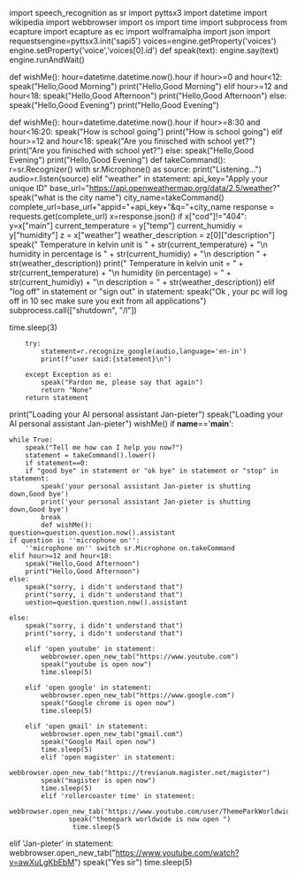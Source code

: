 import speech_recognition as sr
import pyttsx3
import datetime
import wikipedia
import webbrowser
import os
import time
import subprocess
from ecapture import ecapture as ec
import wolframalpha
import json
import requestsengine=pyttsx3.init('sapi5')
voices=engine.getProperty('voices')
engine.setProperty('voice','voices[0].id')
def speak(text):
    engine.say(text)
    engine.runAndWait()
	
def wishMe():
    hour=datetime.datetime.now().hour
    if hour>=0 and hour<12:
        speak("Hello,Good Morning")
        print("Hello,Good Morning")
    elif hour>=12 and hour<18:
        speak("Hello,Good Afternoon")
        print("Hello,Good Afternoon")
    else:
        speak("Hello,Good Evening")
        print("Hello,Good Evening")
			
def wishMe():
    hour=datetime.datetime.now().hour
    if hour>=8:30 and hour<16:20:
        speak("How is school going")
        print("How is school going")
    elif hour>=12 and hour<18:
        speak("Are you finisched with school yet?")
        print("Are you finisched with school yet?")
    else:
        speak("Hello,Good Evening")
        print("Hello,Good Evening")
		def takeCommand():
    r=sr.Recognizer()
    with sr.Microphone() as source:
        print("Listening...")
        audio=r.listen(source)
  elif "weather" in statement:
            api_key="Apply your unique ID"
            base_url="https://api.openweathermap.org/data/2.5/weather?"
            speak("what is the city name")
            city_name=takeCommand()
            complete_url=base_url+"appid="+api_key+"&q="+city_name
            response = requests.get(complete_url)
            x=response.json()
            if x["cod"]!="404":
                y=x["main"]
                current_temperature = y["temp"]
                current_humidiy = y["humidity"]
                z = x["weather"]
                weather_description = z[0]["description"]
                speak(" Temperature in kelvin unit is " +
                      str(current_temperature) +
                      "\n humidity in percentage is " +
                      str(current_humidiy) +
                      "\n description  " +
                      str(weather_description))
                print(" Temperature in kelvin unit = " +
                      str(current_temperature) +
                      "\n humidity (in percentage) = " +
                      str(current_humidiy) +
                      "\n description = " +
                      str(weather_description))
  elif "log off" in statement or "sign out" in statement:
            speak("Ok , your pc will log off in 10 sec make sure you exit from all applications")
            subprocess.call(["shutdown", "/l"])
			
time.sleep(3)

        try:
            statement=r.recognize_google(audio,language='en-in')
            print(f"user said:{statement}\n")

        except Exception as e:
            speak("Pardon me, please say that again")
            return "None"
        return statement

print("Loading your AI personal assistant Jan-pieter")
speak("Loading your AI personal assistant Jan-pieter")
wishMe()
if __name__=='__main__':


    while True:
        speak("Tell me how can I help you now?")
        statement = takeCommand().lower()
        if statement==0:
		if "good bye" in statement or "ok bye" in statement or "stop" in statement:
            speak('your personal assistant Jan-pieter is shutting down,Good bye')
            print('your personal assistant Jan-pieter is shutting down,Good bye')
            break
			def wishMe():
    question=question.question.now().assistant
    if question is ''microphone on'':
        ''microphone on'' switch sr.Microphone on.takeCommand
    elif hour>=12 and hour<18:
        speak("Hello,Good Afternoon")
        print("Hello,Good Afternoon")
    else:
        speak("sorry, i didn't understand that")
        print("sorry, i didn't understand that")
		uestion=question.question.now().assistant
    
    else:
        speak("sorry, i didn't understand that")
        print("sorry, i didn't understand that")
		
		elif 'open youtube' in statement:
            webbrowser.open_new_tab("https://www.youtube.com")
            speak("youtube is open now")
            time.sleep(5)

        elif 'open google' in statement:
            webbrowser.open_new_tab("https://www.google.com")
            speak("Google chrome is open now")
            time.sleep(5)

        elif 'open gmail' in statement:
            webbrowser.open_new_tab("gmail.com")
            speak("Google Mail open now")
            time.sleep(5)
			elif 'open magister' in statement:
            webbrowser.open_new_tab("https://trevianum.magister.net/magister")
            speak("magister is open now")
            time.sleep(5)
            elif 'rollercoaster time' in statement:
                 webbrowser.open_new_tab("https://www.youtube.com/user/ThemeParkWorldwide")
                   speak("themepark worldwide is now open ")
                    time.sleep(5
  elif 'Jan-pieter' in statement:
            webbrowser.open_new_tab("https://www.youtube.com/watch?v=awXuLgKbEbM")
            speak("Yes sir")
            time.sleep(5)
